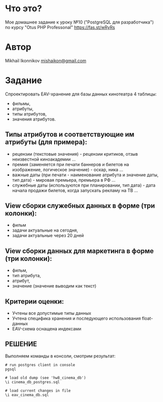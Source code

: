 # Что это?

Мое домашнее задание к уроку №10 ("PostgreSQL для разработчика") по курсу "Otus PHP Professonal"
https://fas.st/wRyRs

# Автор
Mikhail Ikonnikov <mishaikon@gmail.com>

# Задание
Спроектировать EAV-хранение для базы данных кинотеатра 4 таблицы: 
- фильмы, 
- атрибуты, 
- типы атрибутов, 
- значения атрибутов. 

## Типы атрибутов и соответствующие им атрибуты (для примера):
- рецензии (текстовые значения) - рецензии критиков, отзыв неизвестной киноакадемии ...
- премия (заменяется при печати баннеров и билетов на изображение, логическое значение) - оскар, ника ...
- важные даты  (при печати - наименование атрибута и значение даты, тип дата) - мировая премьера, премьера в РФ ...
- служебные даты (используются при планировании, тип дата) - дата начала продажи билетов, когда запускать рекламу на ТВ ... 

## View сборки служебных данных в форме (три колонки):
- фильм 
- задачи актуальные на сегодня, 
- задачи актуальные через 20 дней 

## View сборки данных для маркетинга в форме (три колонки):
- фильм, 
- тип атрибута, 
- атрибут, 
- значение (значение выводим как текст)

## Критерии оценки:
- Учтены все допустимые типы данных
- Учтена специфика хранения и последующего использования float-данных
- EAV-схема оснащена индексами

## РЕШЕНИЕ
Выполняем команды в консоли, смотрим результат: 
```
# run postgres client in console
pgsql

# load old dump (see 'hw8_cinema_db')
\i cinema_db_postgres.sql

# load current changes in file
\i eav_cinema_db.sql
```



